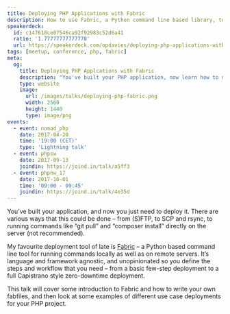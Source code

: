 ```yaml
---
title: Deploying PHP Applications with Fabric
description: How to use Fabric, a Python command line based library, to deploy your PHP applications.
speakerdeck:
  id: c147618ce07546ca92f92983c52d6a41
  ratio: '1.77777777777778'
  url: https://speakerdeck.com/opdavies/deploying-php-applications-with-fabric
tags: [meetup, conference, php, fabric]
meta:
  og:
    title: Deploying PHP Applcations with Fabric
    description: "You've built your PHP application, now learn how to deploy it with Fabric."
    type: website
    image:
      url: /images/talks/deploying-php-fabric.png
      width: 2560
      height: 1440
      type: image/png
events:
  - event: nomad_php
    date: 2017-04-20
    time: '19:00 (CET)'
    type: 'Lightning talk'
  - event: phpsw
    date: 2017-09-13
    joindin: https://joind.in/talk/a5ff3
  - event: phpnw_17
    date: 2017-10-01
    time: '09:00 - 09:45'
    joindin: https://joind.in/talk/4e35d
---
```


You’ve built your application, and now you just need to deploy it. There are various ways that this could be done – from (S)FTP, to SCP and rsync, to running commands like “git pull” and “composer install” directly on the server (not recommended).

My favourite deployment tool of late is [Fabric][1] – a Python based command line tool for running commands locally as well as on remote servers. It’s language and framework agnostic, and unopinionated so you define the steps and workflow that you need – from a basic few-step deployment to a full Capistrano style zero-downtime deployment.

This talk will cover some introduction to Fabric and how to write your own fabfiles, and then look at some examples of different use case deployments for your PHP project.

[1]: http://www.fabfile.org
